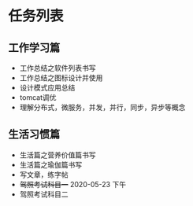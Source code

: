 # 任务列表
## 工作学习篇
* 工作总结之软件列表书写
* 工作总结之图标设计并使用
* 设计模式应用总结
* tomcat调优
* 理解分布式，微服务，并发，并行，同步，异步等概念


## 生活习惯篇
* 生活篇之营养价值篇书写
* 生活篇之瑜伽篇书写
* 写文章，练字帖
* ~~驾照考试科目一~~  2020-05-23 下午
* 驾照考试科目二
